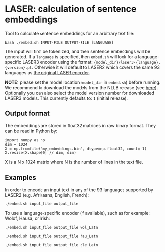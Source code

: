 # LASER: calculation of sentence embeddings

Tool to calculate sentence embeddings for an arbitrary text file:
```
bash ./embed.sh INPUT-FILE OUTPUT-FILE [LANGUAGE]
```

The input will first be tokenized, and then sentence embeddings will be generated. If a `language` is specified, 
then `embed.sh` will look for a language-specific LASER3 encoder using the format: `{model_dir}/laser3-{language}.{version}.pt`. 
Otherwise it will default to LASER2 which covers the same 93 languages as [the original LASER encoder](https://arxiv.org/pdf/1812.10464.pdf).

**NOTE:** please set the model location (`model_dir` in `embed.sh`) before running. We recommend to download the models from the NLLB 
release (see [here](/nllb/README.md)). Optionally you can also select the model version number for downloaded LASER3 models. This currently defaults to: `1` (initial release).

## Output format

The embeddings are stored in float32 matrices in raw binary format.
They can be read in Python by:
```
import numpy as np
dim = 1024
X = np.fromfile("my_embeddings.bin", dtype=np.float32, count=-1)                                                                          
X.resize(X.shape[0] // dim, dim)                                                                                                 
```
X is a N x 1024 matrix where N is the number of lines in the text file.
        
## Examples

In order to encode an input text in any of the 93 languages supported by LASER2 (e.g. Afrikaans, English, French):
```
./embed.sh input_file output_file
```

To use a language-specific encoder (if available), such as for example: Wolof, Hausa, or Irish:
```
./embed.sh input_file output_file wol_Latn
```
```
./embed.sh input_file output_file hau_Latn
```
```
./embed.sh input_file output_file gle_Latn
```

